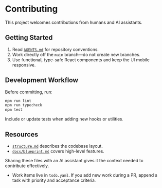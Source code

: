 # Contributing

This project welcomes contributions from humans and AI assistants.

## Getting Started

1. Read [`AGENTS.md`](AGENTS.md) for repository conventions.
2. Work directly off the `main` branch—do not create new branches.
3. Use functional, type-safe React components and keep the UI mobile responsive.

## Development Workflow

Before committing, run:

```bash
npm run lint
npm run typecheck
npm test
```

Include or update tests when adding new hooks or utilities.

## Resources

- [`structure.md`](structure.md) describes the codebase layout.
- [`docs/blueprint.md`](docs/blueprint.md) covers high-level features.

Sharing these files with an AI assistant gives it the context needed to contribute effectively.

- Work items live in `todo.yaml`. If you add new work during a PR, append a task with priority and acceptance criteria.
